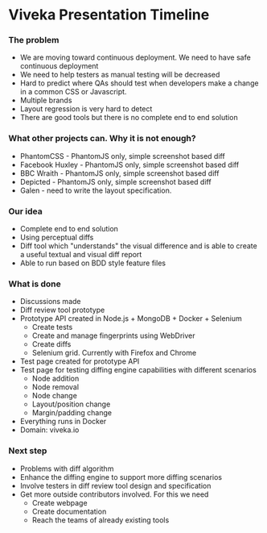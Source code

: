 # Viveka Presentation Timeline

### The problem
* We are moving toward continuous deployment. We need to have safe continuous deployment
* We need to help testers as manual testing will be decreased
* Hard to predict where QAs should test when developers make a change in a common CSS or Javascript.
* Multiple brands
* Layout regression is very hard to detect
* There are good tools but there is no complete end to end solution

### What other projects can. Why it is not enough?
* PhantomCSS - PhantomJS only, simple screenshot based diff
* Facebook Huxley - PhantomJS only, simple screenshot based diff
* BBC Wraith - PhantomJS only, simple screenshot based diff
* Depicted - PhantomJS only, simple screenshot based diff
* Galen - need to write the layout specification.

### Our idea
* Complete end to end solution
* Using perceptual diffs
* Diff tool which "understands" the visual difference and is able to create a useful textual and visual diff report
* Able to run based on BDD style feature files

### What is done
* Discussions made
* Diff review tool prototype
* Prototype API created in Node.js + MongoDB + Docker + Selenium
    * Create tests
    * Create and manage fingerprints using WebDriver
    * Create diffs
    * Selenium grid. Currently with Firefox and Chrome
* Test page created for prototype API
* Test page for testing diffing engine capabilities with different scenarios
    * Node addition
    * Node removal
    * Node change
    * Layout/position change
    * Margin/padding change
* Everything runs in Docker
* Domain: viveka.io

### Next step
* Problems with diff algorithm
* Enhance the diffing engine to support more diffing scenarios
* Involve testers in diff review tool design and specification
* Get more outside contributors involved. For this we need
    * Create webpage
    * Create documentation
    * Reach the teams of already existing tools

